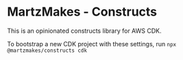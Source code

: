 # MartzMakes - Constructs

This is an opinionated constructs library for AWS CDK.

To bootstrap a new CDK project with these settings, run `npx @martzmakes/constructs cdk`